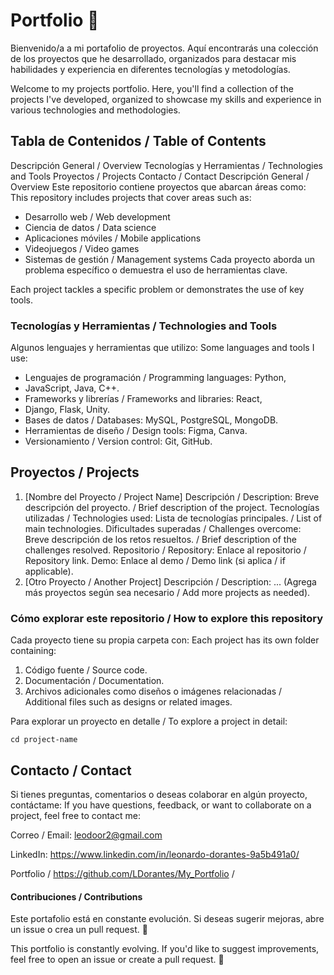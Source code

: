 # Portfolio 🚀
Bienvenido/a a mi portafolio de proyectos. Aquí encontrarás una colección de los proyectos que he desarrollado, organizados para destacar mis habilidades y experiencia en diferentes tecnologías y metodologías.

Welcome to my projects portfolio. Here, you'll find a collection of the projects I've developed, organized to showcase my skills and experience in various technologies and methodologies.

## Tabla de Contenidos / Table of Contents
Descripción General / Overview
Tecnologías y Herramientas / Technologies and Tools
Proyectos / Projects
Contacto / Contact
Descripción General / Overview
Este repositorio contiene proyectos que abarcan áreas como:
This repository includes projects that cover areas such as:

- Desarrollo web / Web development
- Ciencia de datos / Data science
- Aplicaciones móviles / Mobile applications
- Videojuegos / Video games
- Sistemas de gestión / Management systems
 Cada proyecto aborda un problema específico o demuestra el uso de herramientas clave.

Each project tackles a specific problem or demonstrates the use of key tools.

### Tecnologías y Herramientas / Technologies and Tools
Algunos lenguajes y herramientas que utilizo:
Some languages and tools I use:

- Lenguajes de programación / Programming languages: Python,
- JavaScript, Java, C++.
- Frameworks y librerías / Frameworks and libraries: React, 
- Django, Flask, Unity.
- Bases de datos / Databases: MySQL, PostgreSQL, MongoDB.
- Herramientas de diseño / Design tools: Figma, Canva.
- Versionamiento / Version control: Git, GitHub.

## Proyectos / Projects
1. [Nombre del Proyecto / Project Name]
Descripción / Description: Breve descripción del proyecto. / Brief description of the project.
Tecnologías utilizadas / Technologies used: Lista de tecnologías principales. / List of main technologies.
Dificultades superadas / Challenges overcome: Breve descripción de los retos resueltos. / Brief description of the challenges resolved.
Repositorio / Repository: Enlace al repositorio / Repository link.
Demo: Enlace al demo / Demo link (si aplica / if applicable).
2. [Otro Proyecto / Another Project]
Descripción / Description: ...
(Agrega más proyectos según sea necesario / Add more projects as needed).

### Cómo explorar este repositorio / How to explore this repository
Cada proyecto tiene su propia carpeta con:
Each project has its own folder containing:

1. Código fuente / Source code.
2. Documentación / Documentation.
3. Archivos adicionales como diseños o imágenes relacionadas / Additional files such as designs or related images.

Para explorar un proyecto en detalle / To explore a project in detail:

```
cd project-name
```

## Contacto / Contact
Si tienes preguntas, comentarios o deseas colaborar en algún proyecto, contáctame:
If you have questions, feedback, or want to collaborate on a project, feel free to contact me:

Correo / Email: leodoor2@gmail.com

LinkedIn: https://www.linkedin.com/in/leonardo-dorantes-9a5b491a0/


Portfolio / https://github.com/LDorantes/My_Portfolio / 

#### Contribuciones / Contributions
Este portafolio está en constante evolución. Si deseas sugerir mejoras, abre un issue o crea un pull request. 🙌

This portfolio is constantly evolving. If you'd like to suggest improvements, feel free to open an issue or create a pull request. 🙌
